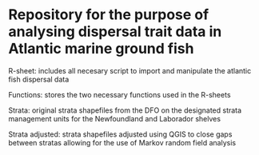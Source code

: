 # Repository for the purpose of analysing dispersal trait data in Atlantic marine ground fish 

R-sheet: 
  includes all necesary script to import and manipulate the atlantic fish dispersal data

Functions:
  stores the two necessary functions used in the R-sheets

Strata:
  original strata shapefiles from the DFO on the designated strata management units for the Newfoundland and Laborador shelves
  
Strata adjusted:
  strata shapefiles adjusted using QGIS to close gaps between stratas allowing for the use of Markov random field analysis 
